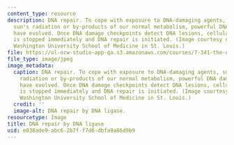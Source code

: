 ```yaml
---
content_type: resource
description: DNA repair. To cope with exposure to DNA-damaging agents, such as the
  sun's radiation or by-products of our normal metabolism, powerful DNA damage checkpoints
  have evolved. Once DNA damage checkpoints detect DNA lesions, cellular proliferation
  is stopped immediately and DNA repair is initiated. (Image courtesy of Tom Ellenberger,
  Washington University School of Medicine in St. Louis.)
file: https://ol-ocw-studio-app-qa.s3.amazonaws.com/courses/7-341-the-dna-damage-response-as-a-target-for-anti-cancer-therapy-fall-2008/e038ade9abc62b7ff7d6dbfa9a86d9b9_7-341f08.jpg
file_type: image/jpeg
image_metadata:
  caption: DNA repair. To cope with exposure to DNA-damaging agents, such as the sun's
    radiation or by-products of our normal metabolism, powerful DNA damage checkpoints
    have evolved. Once DNA damage checkpoints detect DNA lesions, cellular proliferation
    is stopped immediately and DNA repair is initiated. (Image courtesy of Tom Ellenberger,
    Washington University School of Medicine in St. Louis.)
  credit: ''
  image-alt: DNA repair by DNA ligase.
resourcetype: Image
title: DNA repair by DNA ligase
uid: e038ade9-abc6-2b7f-f7d6-dbfa9a86d9b9
---
```

